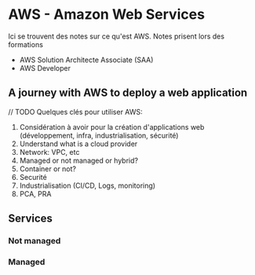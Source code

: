 # AWS - Amazon Web Services

Ici se trouvent des notes sur ce qu'est AWS. Notes prisent lors des formations
* AWS Solution Architecte Associate (SAA)
* AWS Developer

## A journey with AWS to deploy a web application

// TODO
Quelques clés pour utiliser AWS:
1. Considération à avoir pour la création d'applications web (développement, infra, industrialisation, sécurité)
1. Understand what is a cloud provider
2. Network: VPC, etc
3. Managed or not managed or hybrid?
4. Container or not?
5. Securité
6. Industrialisation (CI/CD, Logs, monitoring)
7. PCA, PRA

## Services

### Not managed


### Managed